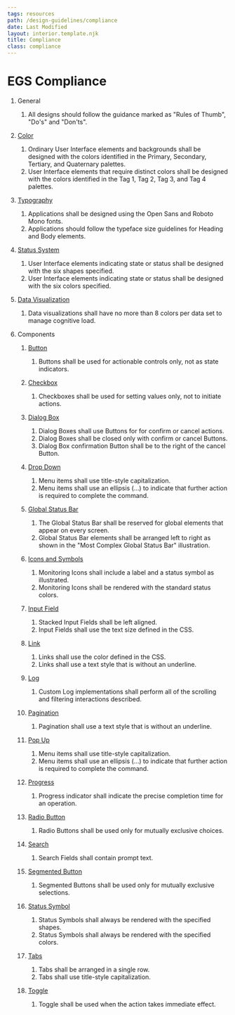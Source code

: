 ```yaml
---
tags: resources
path: /design-guidelines/compliance
date: Last Modified
layout: interior.template.njk
title: Compliance
class: compliance
---
```

# EGS Compliance

1. General 
	1. All designs should follow the guidance marked as "Rules of Thumb", "Do's" and "Don'ts".

2. [Color](/design-guidelines/color)
	1. Ordinary User Interface elements and backgrounds shall be designed with the colors identified in the Primary, Secondary, Tertiary, and Quaternary palettes.
	2. User Interface elements that require distinct colors shall be designed with the colors identified in the Tag 1, Tag 2, Tag 3, and Tag 4 palettes.
	
3. [Typography](/design-guidelines/typography)
	1. Applications shall be designed using the Open Sans and Roboto Mono fonts.
	2. Applications should follow the typeface size guidelines for Heading<!--link to headings table--> and Body<!--link to body table--> elements.
	
4. [Status System](/patterns/status-system)
	1. User Interface elements indicating state or status shall be designed with the six shapes specified<!--link to status symbol illustration-->.
	2. User Interface elements indicating state or status shall be designed with the six colors specified<!--link to status color illustration-->.
	
5. [Data Visualization](/patterns/data-visualization)
	1. Data visualizations shall have no more than 8 colors per data set to manage cognitive load.
	
5. Components
	1. [Button](/ui-components/button)
		1. Buttons shall be used for actionable controls only, not as state indicators.
		
	2. [Checkbox](/ui-components/checkbox)
		1. Checkboxes shall be used for setting values only, not to initiate actions.
		
	3. [Dialog Box](/ui-components/dialog-box)
		1. Dialog Boxes shall use Buttons for for confirm or cancel actions.  
		2. Dialog Boxes shall be closed only with confirm or cancel Buttons.
		3. Dialog Box confirmation Button shall be to the right of the cancel Button.
		
	4. [Drop Down](/ui-components/drop-down)
		1. Menu items shall use title-style capitalization.
		2. Menu items shall use an ellipsis (…) to indicate that further action is required to complete the command.
		
	5. [Global Status Bar](/ui-components/global-status-bar)
		1. The Global Status Bar shall be reserved for global elements that appear on every screen.
		2. Global Status Bar elements shall be arranged left to right as shown in the "Most Complex Global Status Bar"<!--linked illustration--> illustration.
		
	6. [Icons and Symbols](/ui-components/icons-and-symbols)
		1. Monitoring Icons shall include a label and a status symbol as illustrated.<!--link to icon illustration-->
		2. Monitoring Icons shall be rendered with the standard status colors.<!--link to status colors-->
		
	7. [Input Field](/ui-components/input-field)
		1. Stacked Input Fields shall be left aligned.
		2. Input Fields shall use the text size defined in the CSS<!--link to CSS-->.
		
	8. [Link](/ui-components/link)
		1. Links shall use the color defined in the CSS<!--link to CSS-->.
		2. Links shall use a text style that is without an underline.
		
	9. [Log](/ui-components/log)
		1. Custom Log implementations shall perform all of the scrolling<!--link to scrolling--> and filtering interactions<!--link to filtering--> described.
			
	11. [Pagination](/ui-components/pagination)
		1. Pagination shall use a text style that is without an underline.
		
	12. [Pop Up](/ui-components/pop-up)
		1. Menu items shall use title-style capitalization.
		2. Menu items shall use an ellipsis (…) to indicate that further action is required to complete the command.
		
	13. [Progress](/ui-components/progress)
		1. Progress indicator shall indicate the precise completion time for an operation.
		
	14. [Radio Button](/ui-components/radio-button)
		1. Radio Buttons shall be used only for mutually exclusive choices.
		
	15. [Search](/ui-components/search)
		1. Search Fields shall contain prompt text.
		
	16. [Segmented Button](/ui-components/segmented-button)
		1. Segmented Buttons shall be used only for mutually exclusive selections.
		
	18. [Status Symbol](/ui-components/status-symbol)
		1. Status Symbols shall always be rendered with the specified shapes<!--link to colors-->.
		2. Status Symbols shall always be rendered with the specified colors<!--link to shapes-->.
			
	20. [Tabs](/ui-components/tabs)
		1. Tabs shall be arranged in a single row.
		2. Tabs shall use title-style capitalization.
		
	22. [Toggle](/ui-components/toggle)
		1. Toggle shall be used when the action takes immediate effect.
		

